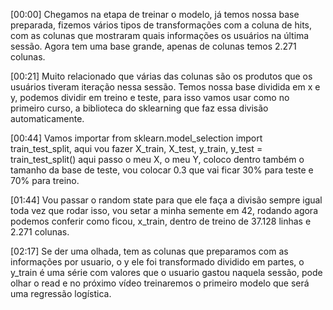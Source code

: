 [00:00] Chegamos na etapa de treinar o modelo, já temos nossa base preparada, fizemos vários tipos de transformações com a coluna de hits, com as colunas que mostraram quais informações os usuários na última sessão. Agora tem uma base grande, apenas de colunas temos 2.271 colunas.

[00:21] Muito relacionado que várias das colunas são os produtos que os usuários tiveram iteração nessa sessão. Temos nossa base dividida em x e y, podemos dividir em treino e teste, para isso vamos usar como no primeiro curso, a biblioteca do sklearning que faz essa divisão automaticamente.

[00:44] Vamos importar from sklearn.model_selection import train_test_split, aqui vou fazer X_train, X_test, y_train, y_test = train_test_split() aqui passo o meu X, o meu Y, coloco dentro também o tamanho da base de teste, vou colocar 0.3 que vai ficar 30% para teste e 70% para treino.

[01:44] Vou passar o random state para que ele faça a divisão sempre igual toda vez que rodar isso, vou setar a minha semente em 42, rodando agora podemos conferir como ficou, x_train, dentro de treino de 37.128 linhas e 2.271 colunas.

[02:17] Se der uma olhada, tem as colunas que preparamos com as informações por usuario, o y ele foi transformado dividido em partes, o y_train é uma série com valores que o usuario gastou naquela sessão, pode olhar o read e no próximo vídeo treinaremos o primeiro modelo que será uma regressão logística.